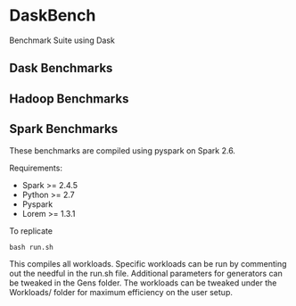 # DaskBench

Benchmark Suite using Dask

## Dask Benchmarks

## Hadoop Benchmarks

## Spark Benchmarks

These benchmarks are compiled using pyspark on Spark 2.6.

Requirements:
- Spark >= 2.4.5
- Python >= 2.7
- Pyspark
- Lorem >= 1.3.1

To replicate
```
bash run.sh
```

This compiles all workloads. Specific workloads can be run by commenting out the needful in the run.sh file. Additional parameters for generators can be tweaked in the Gens folder. The workloads can be tweaked under the Workloads/ folder for maximum efficiency on the user setup.